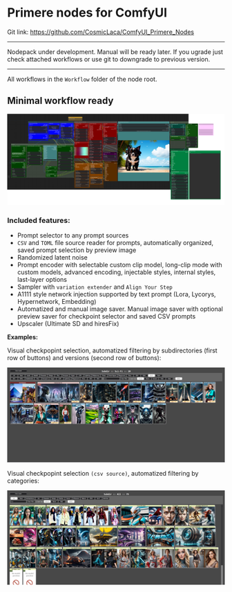 # Primere nodes for ComfyUI

Git link: https://github.com/CosmicLaca/ComfyUI_Primere_Nodes

<hr>

Nodepack under development. Manual will be ready later. If you ugrade just check attached workflows or use git to downgrade to previous version.

<hr>

All workflows in the `Workflow` folder of the node root.

## Minimal workflow ready

<img src="./Workflow/primere-minimal.png" width="800px">

### Included features:
 
- Prompt selector to any prompt sources
- `CSV` and `TOML` file source reader for prompts, automatically organized, saved prompt selection by preview image
- Randomized latent noise
- Prompt encoder with selectable custom clip model, long-clip mode with custom models, advanced encoding, injectable styles, internal styles, last-layer options
- Sampler with `variation extender` and `Align Your Step`
- A1111 style network injection supported by text prompt (Lora, Lycorys, Hypernetwork, Embedding)
- Automatized and manual image saver. Manual image saver with optional preview saver for checkpoint selector and saved CSV prompts
- Upscaler (Ultimate SD and hiresFix)

**Examples:**

Visual checkpopint selection, automatized filtering by subdirectories (first row of buttons) and versions (second row of buttons):

<img src="./Workflow/Manual/visual_checkpoint.jpg" width="600px">

Visual checkpopint selection `(csv source)`, automatized filtering by categories:

<img src="./Workflow/Manual/visual_csv.jpg" width="600px">
